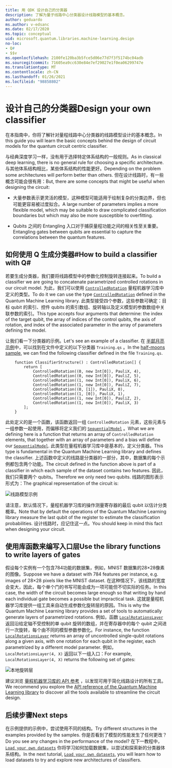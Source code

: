 ```yaml
---
title: 用 QDK 设计自己的分类器
description: 了解为量子线路中心分类器设计线路模型的基本概念。
author: geduardo
ms.author: v-edsanc
ms.date: 02/17/2020
ms.topic: conceptual
uid: microsoft.quantum.libraries.machine-learning.design
no-loc:
- Q#
- $$v
ms.openlocfilehash: 2100fe120ba3b5fce5d06e77d7f3f5174bc04adb
ms.sourcegitcommit: 71605ea9cc630e84e7ef29027e1f0ea06299747e
ms.translationtype: MT
ms.contentlocale: zh-CN
ms.lasthandoff: 01/26/2021
ms.locfileid: "98858802"
---
```

# <a name="design-your-own-classifier"></a><span data-ttu-id="fb3ec-103">设计自己的分类器</span><span class="sxs-lookup"><span data-stu-id="fb3ec-103">Design your own classifier</span></span>

<span data-ttu-id="fb3ec-104">在本指南中，你将了解针对量程线路中心分类器的线路模型设计的基本概念。</span><span class="sxs-lookup"><span data-stu-id="fb3ec-104">In this guide you will learn the basic concepts behind the design of circuit models for the quantum circuit centric classifier.</span></span>

<span data-ttu-id="fb3ec-105">与经典深度学习一样，没有用于选择特定体系结构的一般规则。</span><span class="sxs-lookup"><span data-stu-id="fb3ec-105">As in classical deep learning, there is no general rule for choosing a specific architecture.</span></span> <span data-ttu-id="fb3ec-106">与其他体系结构相比，某些体系结构的性能更好。</span><span class="sxs-lookup"><span data-stu-id="fb3ec-106">Depending on the problem some architectures will perform better than others.</span></span> <span data-ttu-id="fb3ec-107">但在设计线路时，有一些概念可能会很有用：</span><span class="sxs-lookup"><span data-stu-id="fb3ec-107">But, there are some concepts that might be useful when designing the circuit:</span></span>

- <span data-ttu-id="fb3ec-108">大量参数表示更灵活的模型，这种模型可能适用于绘制复杂的分类边界，但也可能更容易被过度拟合。</span><span class="sxs-lookup"><span data-stu-id="fb3ec-108">A large number of parameters implies a more flexible model, which may be suitable to draw complicated classification boundaries but which may also be more susceptible to overfitting.</span></span>

- <span data-ttu-id="fb3ec-109">Qubits 之间的 Entangling 入口对于捕获量程功能之间的相关性至关重要。</span><span class="sxs-lookup"><span data-stu-id="fb3ec-109">Entangling gates between qubits are essential to capture the correlations between the quantum features.</span></span>

## <a name="how-to-build-a-classifier-with-q"></a><span data-ttu-id="fb3ec-110">如何使用 Q 生成分类器\#</span><span class="sxs-lookup"><span data-stu-id="fb3ec-110">How to build a classifier with Q\#</span></span>

<span data-ttu-id="fb3ec-111">若要生成分类器，我们要将线路模型中的参数化控制旋转连接起来。</span><span class="sxs-lookup"><span data-stu-id="fb3ec-111">To build a classifier we are going to concatenate parametrized controlled rotations in our circuit model.</span></span> <span data-ttu-id="fb3ec-112">为此，我们可以使用 [`ControlledRotation`](xref:Microsoft.Quantum.MachineLearning.ControlledRotation) 量程机器学习库中定义的类型。</span><span class="sxs-lookup"><span data-stu-id="fb3ec-112">To do it we can use the type [`ControlledRotation`](xref:Microsoft.Quantum.MachineLearning.ControlledRotation) defined in the Quantum Machine Learning library.</span></span> <span data-ttu-id="fb3ec-113">此类型接受四个参数，这些参数可确定：目标 qubit 的索引、控件 qubits 的索引数组、旋转轴以及定义模型的参数数组中关联参数的索引。</span><span class="sxs-lookup"><span data-stu-id="fb3ec-113">This type accepts four arguments that determine: the index of the target qubit, the array of indices of the control qubits, the axis of rotation, and index of the associated parameter in the array of parameters defining the model.</span></span>

<span data-ttu-id="fb3ec-114">让我们看一下分类器的示例。</span><span class="sxs-lookup"><span data-stu-id="fb3ec-114">Let's see an example of a classifier.</span></span> <span data-ttu-id="fb3ec-115">在 [半部月亮示例](https://github.com/microsoft/Quantum/tree/main/samples/machine-learning/half-moons)中，可以找到在文件中定义的以下分类器 `Training.qs` 。</span><span class="sxs-lookup"><span data-stu-id="fb3ec-115">In the [half-moons sample](https://github.com/microsoft/Quantum/tree/main/samples/machine-learning/half-moons), we can find the following classifier defined in the file `Training.qs`.</span></span>

```qsharp
    function ClassifierStructure() : ControlledRotation[] {
        return [
            ControlledRotation((0, new Int[0]), PauliX, 4),
            ControlledRotation((0, new Int[0]), PauliZ, 5),
            ControlledRotation((1, new Int[0]), PauliX, 6),
            ControlledRotation((1, new Int[0]), PauliZ, 7),
            ControlledRotation((0, [1]), PauliX, 0),
            ControlledRotation((1, [0]), PauliX, 1),
            ControlledRotation((1, new Int[0]), PauliZ, 2),
            ControlledRotation((1, new Int[0]), PauliX, 3)
        ];
    }
 ```

<span data-ttu-id="fb3ec-116">此处定义的是一个函数，该函数返回一组 `ControlledRotation` 元素，这些元素与一组参数一起使用，而偏移将定义我们的 [`SequentialModel`](xref:Microsoft.Quantum.MachineLearning.SequentialModel) 。</span><span class="sxs-lookup"><span data-stu-id="fb3ec-116">What we are defining here is a function that returns an array of `ControlledRotation` elements, that together with an array of parameters and a bias will define our [`SequentialModel`](xref:Microsoft.Quantum.MachineLearning.SequentialModel).</span></span> <span data-ttu-id="fb3ec-117">此类型在量程机器学习库中是基本的，定义分类器。</span><span class="sxs-lookup"><span data-stu-id="fb3ec-117">This type is fundamental in the Quantum Machine Learning library and defines the classifier.</span></span> <span data-ttu-id="fb3ec-118">上述函数中定义的线路是分类器的一部分，其中，数据集的每个示例都包含两个功能。</span><span class="sxs-lookup"><span data-stu-id="fb3ec-118">The circuit defined in the function above is part of a classifier in which each sample of the dataset contains two features.</span></span> <span data-ttu-id="fb3ec-119">因此，我们只需要两个 qubits。</span><span class="sxs-lookup"><span data-stu-id="fb3ec-119">Therefore we only need two qubits.</span></span> <span data-ttu-id="fb3ec-120">线路的图形表示形式为：</span><span class="sxs-lookup"><span data-stu-id="fb3ec-120">The graphical representation of the circuit is:</span></span>

 ![线路模型示例](~/media/circuit_model_1.PNG)

<span data-ttu-id="fb3ec-122">请注意，默认情况下，量程机器学习库的操作测量寄存器的最后 qubit 以估计分类概率。</span><span class="sxs-lookup"><span data-stu-id="fb3ec-122">Note that by default the operations of the Quantum Machine Learning library measure the last qubit of the register to estimate the classification probabilities.</span></span> <span data-ttu-id="fb3ec-123">设计线路时，应记住这一点。</span><span class="sxs-lookup"><span data-stu-id="fb3ec-123">You should keep in mind this fact when designing your circuit.</span></span>

## <a name="use-the-library-functions-to-write-layers-of-gates"></a><span data-ttu-id="fb3ec-124">使用库函数来编写入口层</span><span class="sxs-lookup"><span data-stu-id="fb3ec-124">Use the library functions to write layers of gates</span></span>

<span data-ttu-id="fb3ec-125">假设每个实例有一个包含784功能的数据集，例如，MNIST 数据集的28×28像素的图像。</span><span class="sxs-lookup"><span data-stu-id="fb3ec-125">Suppose we have a dataset with 784 features per instance, e.g. images of 28×28 pixels like the MNIST dataset.</span></span> <span data-ttu-id="fb3ec-126">在这种情况下，该线路的宽度会变大，因此，每个单个门的书写可能会成为一项可能但不切实际的任务。</span><span class="sxs-lookup"><span data-stu-id="fb3ec-126">In this case, the width of the circuit becomes large enough so that writing by hand each individual gate becomes a possible but impractical task.</span></span> <span data-ttu-id="fb3ec-127">这就是量程机器学习库提供一组工具来自动生成参数化旋转层的原因。</span><span class="sxs-lookup"><span data-stu-id="fb3ec-127">This is why the Quantum Machine Learning library provides a set of tools to automatically generate layers of parametrized rotations.</span></span> <span data-ttu-id="fb3ec-128">例如，函数 [`LocalRotationsLayer`](xref:Microsoft.Quantum.MachineLearning.LocalRotationsLayer) 返回沿给定轴不受控制的单 qubit 旋转的数组，并在寄存器中的每个 qubit 之间进行一次旋转，每个由不同的模型参数参数化。</span><span class="sxs-lookup"><span data-stu-id="fb3ec-128">For instance, the function [`LocalRotationsLayer`](xref:Microsoft.Quantum.MachineLearning.LocalRotationsLayer) returns an array of uncontrolled single-qubit rotations along a given axis, with one rotation for each qubit in the register, each parametrized by a different model parameter.</span></span> <span data-ttu-id="fb3ec-129">例如， `LocalRotationsLayer(4, X)` 返回以下一组入口：</span><span class="sxs-lookup"><span data-stu-id="fb3ec-129">For example, `LocalRotationsLayer(4, X)` returns the following set of gates:</span></span>

 ![本地旋转层](~/media/local_rotations_layer.PNG)

<span data-ttu-id="fb3ec-131">建议浏览 [量程机器学习库的 API 参考](xref:Microsoft.Quantum.MachineLearning) ，以发现可用于简化线路设计的所有工具。</span><span class="sxs-lookup"><span data-stu-id="fb3ec-131">We recommend you explore the [API reference of the Quantum Machine Learning library](xref:Microsoft.Quantum.MachineLearning) to discover all the tools available to streamline the circuit design.</span></span>

## <a name="next-steps"></a><span data-ttu-id="fb3ec-132">后续步骤</span><span class="sxs-lookup"><span data-stu-id="fb3ec-132">Next steps</span></span>

 <span data-ttu-id="fb3ec-133">在示例提供的示例中，尝试使用不同的结构。</span><span class="sxs-lookup"><span data-stu-id="fb3ec-133">Try different structures in the examples provided by the samples.</span></span> <span data-ttu-id="fb3ec-134">你是否看到了模型的性能发生了任何更改？</span><span class="sxs-lookup"><span data-stu-id="fb3ec-134">Do you see any changes in the performance of the model?</span></span> <span data-ttu-id="fb3ec-135">在下一教程中， [`Load your own datasets`](xref:microsoft.quantum.libraries.machine-learning.load) 你将学习如何加载数据集，以尝试和探索新的分类器体系结构。</span><span class="sxs-lookup"><span data-stu-id="fb3ec-135">In the next tutorial, [`Load your own datasets`](xref:microsoft.quantum.libraries.machine-learning.load), you will learn how to load datasets to try and explore new architectures of classifiers.</span></span>
